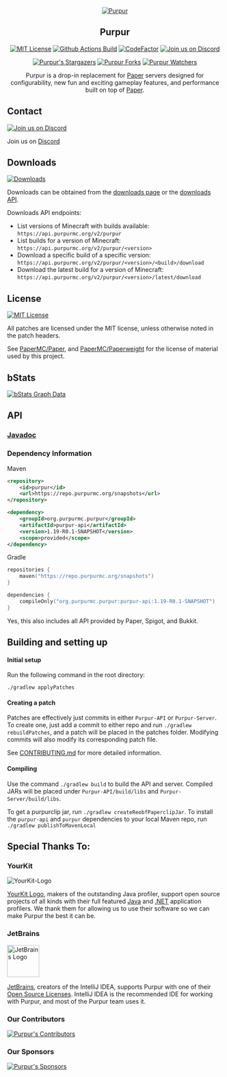 <div align="center">
<a href="https://purpurmc.org"><img src="https://user-images.githubusercontent.com/74448585/150906023-101cd383-da82-4a3c-9603-a3b5741c3994.png" alt="Purpur"></a>

## Purpur

[![MIT License](https://img.shields.io/github/license/PurpurMC/Purpur?&logo=github)](LICENSE)
[![Github Actions Build](https://img.shields.io/github/workflow/status/PurpurMC/purpur/Build?event=push&logo=github)](https://purpurmc.org/downloads/)
[![CodeFactor](https://www.codefactor.io/repository/github/PurpurMC/purpur/badge)](https://www.codefactor.io/repository/github/PurpurMC/purpur)
[![Join us on Discord](https://img.shields.io/discord/685683385313919172.svg?label=&logo=discord&logoColor=ffffff&color=7389D8&labelColor=6A7EC2)](https://purpurmc.org/discord)

[![Purpur's Stargazers](https://img.shields.io/github/stars/PurpurMC/Purpur?label=stars&logo=github)](https://github.com/PurpurMC/Purpur/stargazers)
[![Purpur Forks](https://img.shields.io/github/forks/PurpurMC/Purpur?label=forks&logo=github)](https://github.com/PurpurMC/Purpur/network/members)
[![Purpur Watchers](https://img.shields.io/github/watchers/PurpurMC/Purpur?label=watchers&logo=github)](https://github.com/PurpurMC/Purpur/watchers)

Purpur is a drop-in replacement for [Paper](https://github.com/PaperMC/Paper) servers designed for configurability, new fun and exciting gameplay features, and performance built on top of [Paper](https://github.com/PaperMC/Paper/).

</div>

## Contact
[![Join us on Discord](https://img.shields.io/discord/685683385313919172.svg?label=&logo=discord&logoColor=ffffff&color=7389D8&labelColor=6A7EC2)](https://discord.gg/mtAAnkk)

Join us on [Discord](https://discord.gg/mtAAnkk)

## Downloads
[![Downloads](https://img.shields.io/github/workflow/status/PurpurMC/purpur/Build?event=push&label=Downloads&logo=github)](https://purpurmc.org/downloads)

Downloads can be obtained from the [downloads page](https://purpurmc.org/downloads/) or the [downloads API](https://api.purpurmc.org).

Downloads API endpoints:
 * List versions of Minecraft with builds available:
   `https://api.purpurmc.org/v2/purpur`
 * List builds for a version of Minecraft:
   `https://api.purpurmc.org/v2/purpur/<version>`
 * Download a specific build of a specific version:
   `https://api.purpurmc.org/v2/purpur/<version>/<build>/download`
 * Download the latest build for a version of Minecraft:
   `https://api.purpurmc.org/v2/purpur/<version>/latest/download`

## License
[![MIT License](https://img.shields.io/github/license/PurpurMC/Purpur?&logo=github)](LICENSE)

All patches are licensed under the MIT license, unless otherwise noted in the patch headers.

See [PaperMC/Paper](https://github.com/PaperMC/Paper), and [PaperMC/Paperweight](https://github.com/PaperMC/paperweight) for the license of material used by this project.

## bStats

[![bStats Graph Data](https://bstats.org/signatures/server-implementation/Purpur.svg)](https://bstats.org/plugin/server-implementation/Purpur)


## API

### [Javadoc](https://purpurmc.org/javadoc)

### Dependency Information
Maven
```xml
<repository>
    <id>purpur</id>
    <url>https://repo.purpurmc.org/snapshots</url>
</repository>
```
```xml
<dependency>
    <groupId>org.purpurmc.purpur</groupId>
    <artifactId>purpur-api</artifactId>
    <version>1.19-R0.1-SNAPSHOT</version>
    <scope>provided</scope>
</dependency>
```

Gradle
```kotlin
repositories {
    maven("https://repo.purpurmc.org/snapshots")
}
```
```kotlin
dependencies {
    compileOnly("org.purpurmc.purpur:purpur-api:1.19-R0.1-SNAPSHOT")
}
```

Yes, this also includes all API provided by Paper, Spigot, and Bukkit.

## Building and setting up

#### Initial setup
Run the following command in the root directory:

```
./gradlew applyPatches
```

#### Creating a patch
Patches are effectively just commits in either `Purpur-API` or `Purpur-Server`. 
To create one, just add a commit to either repo and run `./gradlew rebuildPatches`, and a 
patch will be placed in the patches folder. Modifying commits will also modify its 
corresponding patch file.

See [CONTRIBUTING.md](CONTRIBUTING.md) for more detailed information.


#### Compiling

Use the command `./gradlew build` to build the API and server. Compiled JARs
will be placed under `Purpur-API/build/libs` and `Purpur-Server/build/libs`.

To get a purpurclip jar, run `./gradlew createReobfPaperclipJar`.
To install the `purpur-api` and `purpur` dependencies to your local Maven repo, run `./gradlew publishToMavenLocal`

Special Thanks To:
-------------
### YourKit


![YourKit-Logo](https://www.yourkit.com/images/yklogo.png)

[YourKit Logo](https://www.yourkit.com/), makers of the outstanding Java profiler,
support open source projects of all kinds with their full featured [Java](https://www.yourkit.com/java/profiler)
and [.NET](https://www.yourkit.com/.net/profiler) application profilers. We thank them for allowing us to use their
software so we can make Purpur the best it can be.

### JetBrains

[<img src="https://resources.jetbrains.com/storage/products/company/brand/logos/jb_beam.png" alt="JetBrains Logo" height="75">](https://www.jetbrains.com)

[JetBrains](https://www.jetbrains.com/), creators of the IntelliJ IDEA, supports Purpur with one of their [Open Source Licenses](https://www.jetbrains.com/opensource/). IntelliJ IDEA is the recommended IDE for working with Purpur, and most of the Purpur team uses it.

### Our Contributors

[![Purpur's Contributors](https://contrib.rocks/image?repo=PurpurMC/Purpur)](https://github.com/PurpurMC/Purpur/graphs/contributors)

### Our Sponsors

[![Purpur's Sponsors](https://opencollective.com/PurpurMC/backers.svg?width=835&avatarHeight=64&button=false)](https://opencollective.com/purpurmc)

